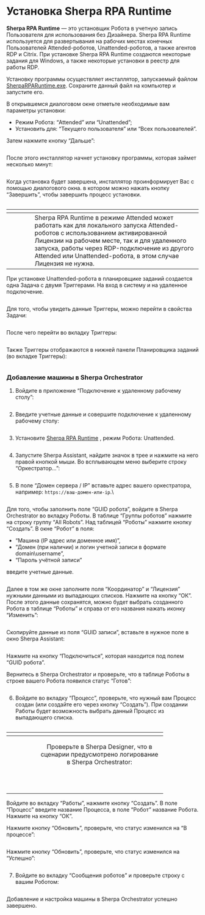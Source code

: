 # Установка Sherpa RPA Runtime

**Sherpa RPA Runtime** — это установщик Робота в учетную запись Пользователя для использования без Дизайнера. Sherpa RPA Runtime используется для развертывания на рабочих местах конечных Пользователей Attended-роботов, Unattended-роботов, а также агентов RDP и Citrix. При установке Sherpa RPA Runtime создаются некоторые задания для Windows, а также некоторые установки в реестр для работы RDP.

Установку программы осуществляет инсталлятор, запускаемый файлом [SherpaRPARuntime.exe](https://sherparpa.ru/downloads/SherpaRPARuntime.exe). Сохраните данный файл на компьютер и запустите его.&#x20;

В открывшемся диалоговом окне отметьте необходимые вам параметры установки:

* Режим Робота: “Attended” или “Unattended”;
* Установить для: “Текущего пользователя” или “Всех пользователей”.

Затем нажмите кнопку “Дальше”:

<figure><img src="../../.gitbook/assets/изображение (1) (1) (1) (1) (1) (1) (1).png" alt=""><figcaption></figcaption></figure>

После этого инсталлятор начнет установку программы, которая займет несколько минут:

<figure><img src="../../.gitbook/assets/изображение (1) (1) (1) (1) (1) (1) (1) (1).png" alt=""><figcaption></figcaption></figure>

Когда установка будет завершена, инсталлятор проинформирует Вас с помощью диалогового окна. в котором можно нажать кнопку “Завершить”, чтобы завершить процесс установки.

<figure><img src="../../.gitbook/assets/изображение (2) (1) (1) (1) (1) (1).png" alt=""><figcaption></figcaption></figure>

<table data-header-hidden><thead><tr><th width="50"></th><th></th></tr></thead><tbody><tr><td><img src="https://lh7-rt.googleusercontent.com/docsz/AD_4nXdQDL839etRbMq_WnhDH2Cpc3EczsLiEc-9_tlcovPw79DZvQ5IOU4ORZ9qJI0UByRIStfcKHVDQ1t691kcoje1IXJJmURoZoHwSOFJcVrgZRiX9A764ne83DQwdIXH6yCKYqf2Wg?key=Xplr0gVoyx3tqpkkXjZLx1lq" alt="" data-size="line"></td><td>Sherpa RPA Runtime в режиме Attended может работать как для локального запуска Attended-роботов с использованием активированной Лицензии на рабочем месте, так и для удаленного запуска, работы через RDP-подключение из другого Attended или Unattended-робота, в этом случае Лицензия не нужна.</td></tr></tbody></table>

При установке Unattended-робота в планировщике заданий создается одна Задача с двумя Триггерами. На вход в систему и на удаленное подключение.&#x20;

<figure><img src="../../.gitbook/assets/Безымянный12.png" alt=""><figcaption></figcaption></figure>

Для того, чтобы увидеть данные Триггеры, можно перейти в свойства Задачи:

<figure><img src="../../.gitbook/assets/Безымянный13.png" alt=""><figcaption></figcaption></figure>

После чего перейти во вкладку Триггеры:

<figure><img src="../../.gitbook/assets/Безымянный14.png" alt=""><figcaption></figcaption></figure>

Также Триггеры отображаются в нижней панели Планировщика заданий (во вкладке Триггеры):

<figure><img src="../../.gitbook/assets/Безымянный15.png" alt=""><figcaption></figcaption></figure>

### Добавление машины в Sherpa Orchestrator

1. Войдите в приложение “Подключение к удаленному рабочему столу”:

<figure><img src="https://lh7-rt.googleusercontent.com/docsz/AD_4nXf2-ay3til9gk1zSYVh1ufTSUdITYMAtliGDd7U1TMcRdGR5AtCG-6W6V5E0dO0Sv_1pG-lgmbStwrdVcUXZZQ1tsUaLEHrqqWOMHnok2bQJDxWw_yraYo2DIxsNhkpDgjhziE4?key=VMUG93e2rYGRb3dj-wST4aPm" alt=""><figcaption></figcaption></figure>

2. Введите учетные данные и совершите подключение к удаленному рабочему столу:

<figure><img src="https://lh7-rt.googleusercontent.com/docsz/AD_4nXd4rQjfo3PKT5L1wcTiZReAiEHq2zOPHinDDIDx-J3U3vYBBX3LWvGoZs_zauYsgAwgryKlxo31aJNCM8VpYyUB8afE8ZPDt63IkL0nUNczGIUGJSp45Ba6z6IAzn8TgkQKfnc-AQ?key=VMUG93e2rYGRb3dj-wST4aPm" alt=""><figcaption></figcaption></figure>

3. Установите [Sherpa RPA Runtime](https://docs.sherparpa.ru/sherpa-orchestrator/razvertyvanie-platformy-pod-upravleniem-orkestratora/ustanovka-sherpa-rpa-runtime) , режим Робота: Unattended.

<figure><img src="https://lh7-rt.googleusercontent.com/docsz/AD_4nXe6ICV9QU_Fxi7OwBpO_DS0d6s1xtVc0Sm6-iojoI7aLQZIEf6kBK6RJJt3xKNqViaAd43w4O2Mfnw3toIcFfVB4-zgqAFJHHQZyuaM1ifPqMo3M1kMNSFu0TA8QhR_96ES8wD0?key=VMUG93e2rYGRb3dj-wST4aPm" alt=""><figcaption></figcaption></figure>

4. Запустите Sherpa Assistant, найдите значок в трее и нажмите на него правой кнопкой мыши. Во всплывающем меню выберите строку “Оркестратор…”:

<figure><img src="https://lh7-rt.googleusercontent.com/docsz/AD_4nXc7Ef9SStdENXp-yEBoQ5_jYX_tTwivJyZI3JB84vfh-k3VFM9Id8bGY5-kguUq9N0DlS_CSk1_J6uuFDdmShO2WeE2M0CijaiaM7CpdmKRJe2THll1byt8qd-Q2myDYsfLfWUneQ?key=VMUG93e2rYGRb3dj-wST4aPm" alt=""><figcaption></figcaption></figure>

5.  В поле “Домен сервера / IP” вставьте адрес вашего оркестратора, например: `https://ваш-домен-или-ip`.\


    <figure><img src="https://lh7-rt.googleusercontent.com/docsz/AD_4nXe_rrUOeb-1xaMiplUUByNO9lod37cEWJ9jKf_WkAbFiYy8wgNrPDxhvNMDYN_euMUpBnBWT1o0Ls2rXHnndJeDlDbarBvgN9kvuZNtDZP6V9G5qM3RGyLvsZiZZLpUeBtzXVzj1Q?key=VMUG93e2rYGRb3dj-wST4aPm" alt=""><figcaption></figcaption></figure>

Для того, чтобы заполнить поле “GUID робота”, войдите в Sherpa Orchestrator во вкладку Роботы. В таблице “Группы роботов” нажмите на строку группу “All Robots”. Над таблицей “Роботы” нажмите кнопку “Создать”. В окне “Робот” в поля:

* “Машина (IP адрес или доменное имя)”,&#x20;
* “Домен (при наличии) и логин учетной записи в формате domain\username”,
* “Пароль учётной записи”

введите учетные данные.

<figure><img src="https://lh7-rt.googleusercontent.com/docsz/AD_4nXfj_isV9TT6qrGpxhQnZvId_CSZd-nH7d2AFC7GMfesHUzdsrCaaR6LJOGPkkfzZx14uGcr5fWIV6Eyl77IfLFw_VRREUK7FBGKZMJJzl-kNxYpdTPnD2HQdZZIFVt965PrgBJ0?key=VMUG93e2rYGRb3dj-wST4aPm" alt=""><figcaption></figcaption></figure>

Далее в том же окне заполните поля “Координатор” и “Лицензия” нужными данными из выпадающих списков. Нажмите на кнопку “ОК”. После этого данные сохранятся, можно будет выбрать созданного Робота в таблице “Роботы” и справа от его названия нажать иконку “Изменить”:

<figure><img src="https://lh7-rt.googleusercontent.com/docsz/AD_4nXf5kPNhBqwOBl32gacOIAC2CgAFKIvMmsmDWF8fEOomP5nyd1Qco2M27mxUZ2_O_K2fcSIJJjNmyiw-pzThtY2ZOtGCt0AMOznhQjR2ADw82BlynX1_c6lMVP0r9a_kdzlfP6jB?key=VMUG93e2rYGRb3dj-wST4aPm" alt=""><figcaption></figcaption></figure>

Скопируйте данные из поля “GUID записи”, вставьте в нужное поле в окно Sherpa Assistant:

<figure><img src="https://lh7-rt.googleusercontent.com/docsz/AD_4nXdwO3VYPEmnbsoiQGl_CaTSmF_BufMR2wljPvYhjF9x9bPhZBVtMjfMyAzoYGsAgwEBUKEhfRtey24S2ZnKcsQxlO0gIO8pm0NuPS--VKxzIiwRV7KlnL0pz7oKhwQ1etkF4l3GlQ?key=VMUG93e2rYGRb3dj-wST4aPm" alt=""><figcaption></figcaption></figure>

Нажмите на кнопку “Подключиться”, которая находится под полем “GUID робота”.

Вернитесь в Sherpa Orchestrator и проверьте, что в таблице Роботы в строке вашего Робота появился статус “Готов”:

<figure><img src="https://lh7-rt.googleusercontent.com/docsz/AD_4nXeVHYgkVQjNzSRxT_zYn5U_jmFzI-bb4dXwCE5XJHUPXJtSvuYPLvJnl2YhL_2QFuGIrU-1MIhsXSpAG9z6hE0Mw2GGY9Dzrf0dlgFwMpwtfLDOoP2yYbRRpu0LpXrjFcNSE9zD?key=VMUG93e2rYGRb3dj-wST4aPm" alt=""><figcaption></figcaption></figure>

6. Войдите во вкладку “Процесс”, проверьте, что нужный вам Процесс создан (или создайте его через кнопку “Создать”). При создании Работы будет возможность выбрать данный Процесс из выпадающего списка.

<figure><img src="https://lh7-rt.googleusercontent.com/docsz/AD_4nXfGhQgSCayaipPxD0FQBFbx9EynMa9JpopTHxyshK0pqMcQvAAyJpgNNOLV1laSTrr_rItC__UX0UUBObPtxUtHq1GedgtDSkb8xovzdqBuWv0PQtaEgDux3Cy82hx6wT8nTW2mpA?key=VMUG93e2rYGRb3dj-wST4aPm" alt=""><figcaption></figcaption></figure>

<table data-header-hidden><thead><tr><th width="61"></th><th width="318" align="center"></th></tr></thead><tbody><tr><td><img src="https://lh7-rt.googleusercontent.com/docsz/AD_4nXeynomjcePhOOrO_HeLF5y-7owrRvZ27QuQEmC086yBpqIfZUrEF6SK0jePQ3GT6G9kwyqAP8dChkcpb9Z75ldeNNvNhQ8NBqB-4iQdKzu95-wOWPB-aVGV69Qa7sXReS4R8b0Y?key=VMUG93e2rYGRb3dj-wST4aPm" alt="" data-size="line"></td><td align="center"><p>Проверьте в Sherpa Designer, что в сценарии предусмотрено логирование в Sherpa Orchestrator:</p><p><img src="https://lh7-rt.googleusercontent.com/docsz/AD_4nXcQlkjxRqmVY4c-6Cl0bH-W3LxcWpRrlW2nxQQ85KPD9en3CkZrMTunCAGof9n_arjGIJTJFOtR9WxZ2NSVkFrLurGBcLd7DKb4cCSSRHlITs3MkUw0qMQ0Uklc3K8pdepTAI3hcA?key=VMUG93e2rYGRb3dj-wST4aPm" alt="" data-size="original"></p><p><br></p></td></tr></tbody></table>

Войдите во вкладку “Работы”, нажмите кнопку “Создать”. В поле “Процесс” введите название Процесса, в поле “Робот” название Робота. Нажмите на кнопку “ОК”.

Нажмите кнопку “Обновить”, проверьте, что статус изменился на “В процессе”:

<figure><img src="https://lh7-rt.googleusercontent.com/docsz/AD_4nXc09nT1ogdZXhbIai7qKJbOzesoFRLdmdLlxhfn_wnjJvxh0xkdBa6Y4kmxEZP47qNN7wB3eCWdLmIbcgzWgKZmxjQcG_qKQQVdnQEG8fiFX5P0BvGsXimgYUW8SPMygdh1RbSIqg?key=VMUG93e2rYGRb3dj-wST4aPm" alt=""><figcaption></figcaption></figure>

Нажмите кнопку “Обновить”, проверьте, что статус изменился на “Успешно”:

<figure><img src="https://lh7-rt.googleusercontent.com/docsz/AD_4nXcJETMNUIRF7xTJaWXi18NYEiSKpF_CapdG-kgmon1HjTeMMicbKQ_Nzl4is2UfAvV7IC_S92XAy0nmmaaC2iWSu43xc1k9WgXmOjrSvNkeMLAE1_Orr7YGeh-lCuPlCrHeZbFnJg?key=VMUG93e2rYGRb3dj-wST4aPm" alt=""><figcaption></figcaption></figure>

7. Войдите во вкладку “Сообщения роботов” и проверьте строку с вашим Роботом:

<figure><img src="https://lh7-rt.googleusercontent.com/docsz/AD_4nXd4lUhJOOuAnNGW-CM8e4TUEPXyGwxp4qTGQjEXkhYRfbmjCiT3Zo6o3QzOIBA1_NA19ED1uTWiSLoDwhNWlUbdI893DgUZWMkRabrdzyi4X-dKPvSHl34bwIMSjTpljzXh-4Om?key=VMUG93e2rYGRb3dj-wST4aPm" alt=""><figcaption></figcaption></figure>

Добавление и настройка машины в Sherpa Orchestrator успешно завершено.
